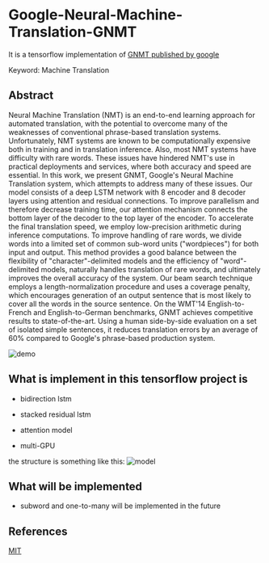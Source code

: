 # Google-Neural-Machine-Translation-GNMT

It is a tensorflow implementation of [GNMT published by google][1]

Keyword: Machine Translation

## Abstract 
Neural Machine Translation (NMT) is an end-to-end learning approach for automated translation, with the potential to overcome many of the weaknesses of conventional phrase-based translation systems. Unfortunately, NMT systems are known to be computationally expensive both in training and in translation inference. Also, most NMT systems have difficulty with rare words. These issues have hindered NMT's use in practical deployments and services, where both accuracy and speed are essential. In this work, we present GNMT, Google's Neural Machine Translation system, which attempts to address many of these issues. Our model consists of a deep LSTM network with 8 encoder and 8 decoder layers using attention and residual connections. To improve parallelism and therefore decrease training time, our attention mechanism connects the bottom layer of the decoder to the top layer of the encoder. To accelerate the final translation speed, we employ low-precision arithmetic during inference computations. To improve handling of rare words, we divide words into a limited set of common sub-word units ("wordpieces") for both input and output. This method provides a good balance between the flexibility of "character"-delimited models and the efficiency of "word"-delimited models, naturally handles translation of rare words, and ultimately improves the overall accuracy of the system. Our beam search technique employs a length-normalization procedure and uses a coverage penalty, which encourages generation of an output sentence that is most likely to cover all the words in the source sentence. On the WMT'14 English-to-French and English-to-German benchmarks, GNMT achieves competitive results to state-of-the-art. Using a human side-by-side evaluation on a set of isolated simple sentences, it reduces translation errors by an average of 60% compared to Google's phrase-based production system.

![demo](https://cloud.githubusercontent.com/assets/10870023/21465785/ef85ceb8-c965-11e6-9e02-3903fc8cc898.gif)

## What is implement in this tensorflow project is

- bidirection lstm

- stacked residual lstm

- attention model

- multi-GPU

the structure is something like this:
![model](https://cloud.githubusercontent.com/assets/10870023/21465786/f6f80422-c965-11e6-9b9e-609a5f87fb03.png)


## What will be implemented

- subword and one-to-many will be implemented in the future

## References
[MIT][12]

[1]: https://arxiv.org/abs/1609.08144
[12]: https://abhshkdz.mit-license.org/



